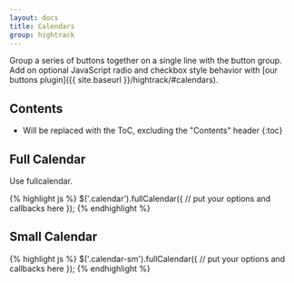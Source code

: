 ```yaml
---
layout: docs
title: Calendars
group: hightrack
---
```


Group a series of buttons together on a single line with the button group. Add on optional JavaScript radio and checkbox style behavior with [our buttons plugin]({{ site.baseurl }}/hightrack/#calendars).

## Contents

* Will be replaced with the ToC, excluding the "Contents" header
{:toc}

## Full Calendar

Use fullcalendar.

{% highlight js %}
    $('.calendar').fullCalendar({
        // put your options and callbacks here
    });
{% endhighlight %}

<div class='calendar'></div>

## Small Calendar

{% highlight js %}
    $('.calendar-sm').fullCalendar({
        // put your options and callbacks here
    });
{% endhighlight %}

<div style="width: 269px; height: 251px;">
	<div class='calendar-sm'></div>
</div>